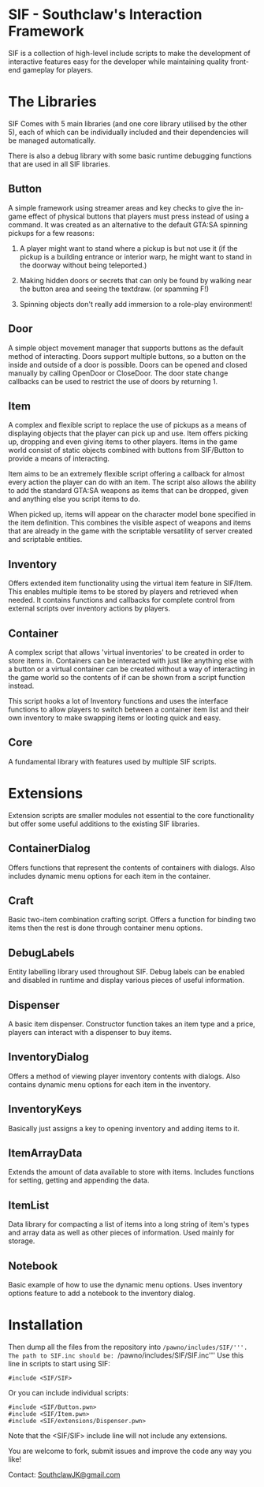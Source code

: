 # SIF - Southclaw's Interaction Framework
SIF is a collection of high-level include scripts to make the development of
interactive features easy for the developer while maintaining quality front-end
gameplay for players.


# The Libraries

SIF Comes with 5 main libraries (and one core library utilised by the other 5),
each of which can be individually included and their dependencies will be
managed automatically.

There is also a debug library with some basic runtime debugging functions that
are used in all SIF libraries.


## Button
A simple framework using streamer areas and key checks to give the in-game
effect of physical buttons that players must press instead of using a command.
It was created as an alternative to the default GTA:SA spinning pickups for a
few reasons:

1. A player might want to stand where a pickup is but not use it
(if the	pickup is a building entrance or interior warp, he might
want to stand in the doorway without being teleported.)

2. Making hidden doors or secrets that can only be found by walking
near the button area and seeing the textdraw. (or spamming F!)

3. Spinning objects don't really add immersion to a role-play
environment!


## Door
A simple object movement manager that supports buttons as the default method of
interacting. Doors support multiple buttons, so a button on the inside and
outside of a door is possible. Doors can be opened and closed manually by
calling OpenDoor or CloseDoor. The door state change callbacks can be used to
restrict the use of doors by returning 1.


## Item
A complex and flexible script to replace the use of pickups as a means of
displaying objects that the player can pick up and use. Item offers picking up,
dropping and even giving items to other players. Items in the game world consist
of static objects combined with buttons from SIF/Button to provide a means of
interacting.

Item aims to be an extremely flexible script offering a callback for almost
every action the player can do with an item. The script also allows the ability
to add the standard GTA:SA weapons as items that can be dropped, given and
anything else you script items to do.

When picked up, items will appear on the character model bone specified in the
item definition. This combines the visible aspect of weapons and items that are
already in the game with the scriptable versatility of server created and
scriptable entities.


## Inventory
Offers extended item functionality using the virtual item feature in SIF/Item.
This enables multiple items to be stored by players and retrieved when needed.
It contains functions and callbacks for complete control from external scripts
over inventory actions by players.


## Container
A complex script that allows 'virtual inventories' to be created in order to
store items in. Containers can be interacted with just like anything else with a
button or a virtual container can be created without a way of interacting in the
game world so the contents of if can be shown from a script function instead.

This script hooks a lot of Inventory functions and uses the interface functions
to allow players to switch between a container item list and their own inventory
to make swapping items or looting quick and easy.


## Core
A fundamental library with features used by multiple SIF scripts.


# Extensions

Extension scripts are smaller modules not essential to the core functionality
but offer some useful additions to the existing SIF libraries.

## ContainerDialog
Offers functions that represent the contents of containers with dialogs. Also
includes dynamic menu options for each item in the container.

## Craft
Basic two-item combination crafting script. Offers a function for binding two
items then the rest is done through container menu options.

## DebugLabels
Entity labelling library used throughout SIF. Debug labels can be enabled and
disabled in runtime and display various pieces of useful information.

## Dispenser
A basic item dispenser. Constructor function takes an item type and a price,
players can interact with a dispenser to buy items.

## InventoryDialog
Offers a method of viewing player inventory contents with dialogs. Also contains
dynamic menu options for each item in the inventory.

## InventoryKeys
Basically just assigns a key to opening inventory and adding items to it.

## ItemArrayData
Extends the amount of data available to store with items. Includes functions for
setting, getting and appending the data.

## ItemList
Data library for compacting a list of items into a long string of item's types
and array data as well as other pieces of information. Used mainly for storage.

## Notebook
Basic example of how to use the dynamic menu options. Uses inventory options
feature to add a notebook to the inventory dialog.


# Installation
Then dump all the files from the repository into ```/pawno/includes/SIF/'''.
The path to SIF.inc should be: ```/pawno/includes/SIF/SIF.inc'''
Use this line in scripts to start using SIF:

	#include <SIF/SIF>

Or you can include individual scripts:

	#include <SIF/Button.pwn>
	#include <SIF/Item.pwn>
	#include <SIF/extensions/Dispenser.pwn>

Note that the <SIF/SIF> include line will not include any extensions.


You are welcome to fork, submit issues and improve the code any way you like!

Contact: SouthclawJK@gmail.com
